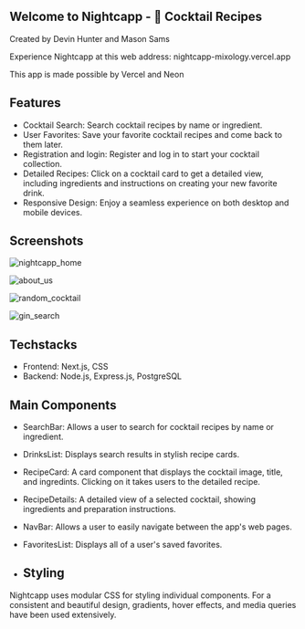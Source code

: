 ## Welcome to Nightcapp - 🍹 Cocktail Recipes

Created by Devin Hunter and Mason Sams

Experience Nightcapp at this web address: nightcapp-mixology.vercel.app

This app is made possible by Vercel and Neon 

## Features
- Cocktail Search: Search cocktail recipes by name or ingredient.
- User Favorites: Save your favorite cocktail recipes and come back to them later.
- Registration and login: Register and log in to start your cocktail collection.
- Detailed Recipes: Click on a cocktail card to get a detailed view, including ingredients and instructions on creating your new favorite drink.
- Responsive Design: Enjoy a seamless experience on both desktop and mobile devices.

## Screenshots
![nightcapp_home](https://github.com/Devhunter16/Nightcapp-Full-Stack/assets/78935602/4cbeb715-b4d2-46bf-8a14-d8f3b0d1380b)

![about_us](https://github.com/Devhunter16/Nightcapp-Full-Stack/assets/78935602/64a8a6d9-24ef-498a-9218-a723601abd5f)

![random_cocktail](https://github.com/Devhunter16/Nightcapp-Full-Stack/assets/78935602/b63503db-f1db-426c-a33d-95d1ef66323b)

![gin_search](https://github.com/Devhunter16/Nightcapp-Full-Stack/assets/78935602/c24f7f30-2abf-4a0b-b755-832c494dec81)

## Techstacks
- Frontend: Next.js, CSS
- Backend: Node.js, Express.js, PostgreSQL

## Main Components
- SearchBar: Allows a user to search for cocktail recipes by name or ingredient.
- DrinksList: Displays search results in stylish recipe cards.
- RecipeCard: A card component that displays the cocktail image, title, and ingredints. Clicking on it takes users to the detailed recipe.
- RecipeDetails: A detailed view of a selected cocktail, showing ingredients and preparation instructions.
- NavBar: Allows a user to easily navigate between the app's web pages.
- FavoritesList: Displays all of a user's saved favorites.

- ## Styling
Nightcapp uses modular CSS for styling individual components. For a consistent and beautiful design, gradients, hover effects, and media queries have been used extensively.

